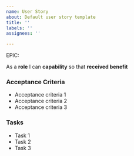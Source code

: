 ```yaml
---
name: User Story
about: Default user story template
title: ''
labels: ''
assignees: ''

---
```


EPIC: <epic>

As a **role** I can **capability** so that **received benefit**

### Acceptance Criteria

- Acceptance criteria 1
- Acceptance criteria 2
- Acceptance criteria 3

### Tasks

- Task 1
- Task 2
- Task 3
